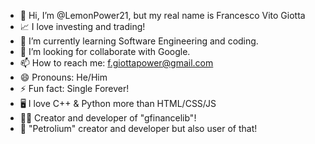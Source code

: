 - 👋 Hi, I’m @LemonPower21, but my real name is Francesco Vito Giotta
- 📈 I love investing and trading!
- 🌱 I’m currently learning Software Engineering and coding.
- 💞️ I’m looking for collaborate with Google.
- 📫 How to reach me: f.giottapower@gmail.com
- 😄 Pronouns: He/Him
- ⚡ Fun fact: Single Forever!
- 🖥️ I love C++ & Python more than HTML/CSS/JS
- 👨‍💻 Creator and developer of "gfinancelib"!
- 🤖 "Petrolium" creator and developer but also user of that!
<!---
LemonPower21/LemonPower21 is a ✨ special ✨ repository because its `README.md` (this file) appears on your GitHub profile.
You can click the Preview link to take a look at your changes.
--->
